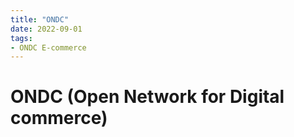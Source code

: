 ```yaml
---
title: "ONDC"
date: 2022-09-01
tags:
- ONDC E-commerce
---
```


# ONDC (Open Network for Digital commerce)
